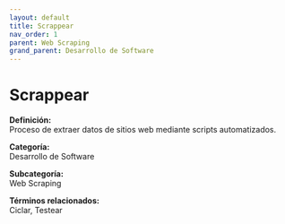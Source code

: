 ```yaml
---
layout: default
title: Scrappear
nav_order: 1
parent: Web Scraping
grand_parent: Desarrollo de Software
---
```


# Scrappear

**Definición:**  
Proceso de extraer datos de sitios web mediante scripts automatizados.

**Categoría:**  
Desarrollo de Software  

**Subcategoría:**  
Web Scraping

**Términos relacionados:**  
Ciclar, Testear
